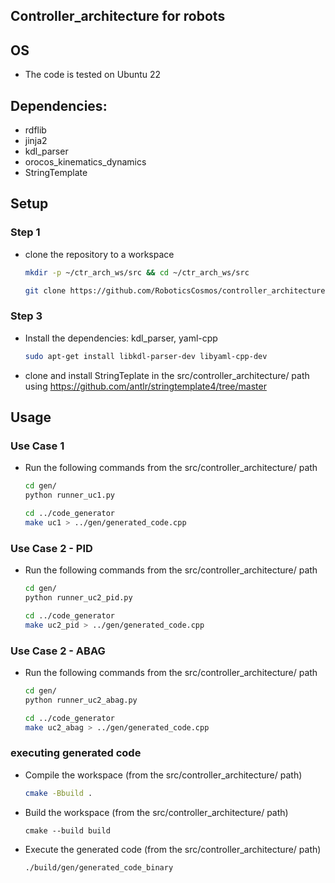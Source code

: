 ## Controller_architecture for robots


## OS
- The code is tested on Ubuntu 22

## Dependencies:
- rdflib
- jinja2
- kdl_parser
- orocos_kinematics_dynamics
- StringTemplate

## Setup

### Step 1

- clone the repository to a workspace 

    ```bash
    mkdir -p ~/ctr_arch_ws/src && cd ~/ctr_arch_ws/src

    git clone https://github.com/RoboticsCosmos/controller_architecture.git
    ```

### Step 3

- Install the dependencies: kdl_parser, yaml-cpp

    ```bash
    sudo apt-get install libkdl-parser-dev libyaml-cpp-dev 
    ```
- clone and install StringTeplate in the src/controller_architecture/ path using https://github.com/antlr/stringtemplate4/tree/master


## Usage

### Use Case 1

- Run the following commands from the src/controller_architecture/ path
    
    ```bash
    cd gen/
    python runner_uc1.py

    cd ../code_generator
    make uc1 > ../gen/generated_code.cpp

    ```

### Use Case 2 - PID

- Run the following commands from the src/controller_architecture/ path
    
    ```bash
    cd gen/
    python runner_uc2_pid.py

    cd ../code_generator
    make uc2_pid > ../gen/generated_code.cpp

    ```

### Use Case 2 - ABAG

- Run the following commands from the src/controller_architecture/ path
    
    ```bash
    cd gen/
    python runner_uc2_abag.py

    cd ../code_generator
    make uc2_abag > ../gen/generated_code.cpp

    ```

### executing generated code

- Compile the workspace (from the src/controller_architecture/ path)

    ```bash
    cmake -Bbuild .

    ```

- Build the workspace (from the src/controller_architecture/ path)

    ```
    cmake --build build

    ```

- Execute the generated code (from the src/controller_architecture/ path)
  
    ```
    ./build/gen/generated_code_binary

    ```
